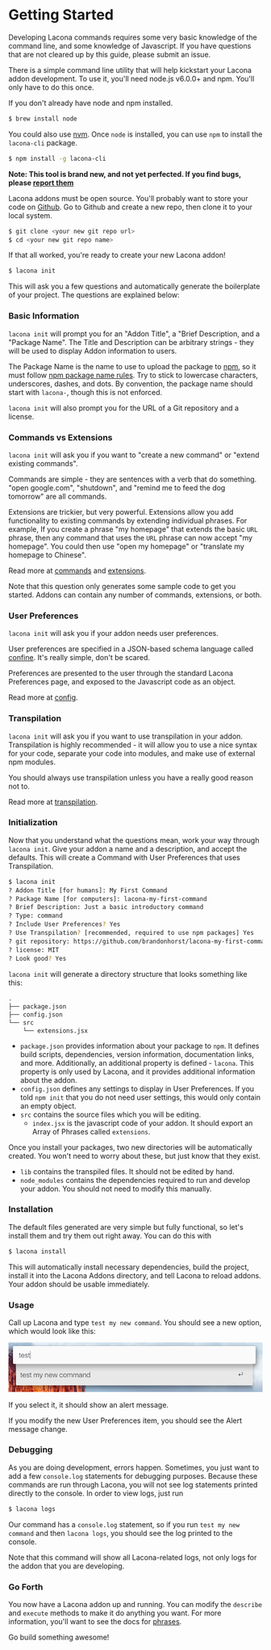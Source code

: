 # Getting Started

Developing Lacona commands requires some very basic knowledge of the command
line, and some knowledge of Javascript. If you have questions that are not
cleared up by this guide, please submit an issue.

There is a simple command line utility that will help kickstart your
Lacona addon development. To use it, you'll need node.js v6.0.0+ and npm.
You'll only have to do this once.

If you don't already have node and npm installed.

```sh
$ brew install node
```

You could also use [nvm](https://github.com/creationix/nvm).
Once `node` is installed, you can use `npm` to install the `lacona-cli` package.

```sh
$ npm install -g lacona-cli
```

**Note: This tool is brand new, and not yet perfected. If you find bugs, please [report them](https://github.com/brandonhorst/lacona-cli/issues)**

Lacona addons must be open source. You'll probably want to store your code
on [Github](https://github.com). Go to Github and create a new repo, then
clone it to your local system.

```sh
$ git clone <your new git repo url>
$ cd <your new git repo name>
```

If that all worked, you're ready to create your new Lacona addon!

```sh
$ lacona init
```

This will ask you a few questions and automatically generate
the boilerplate of your project. The questions are explained below:

### Basic Information

`lacona init` will prompt you for an "Addon Title", a "Brief Description,
and a "Package Name". The Title and Description can be arbitrary strings -
they will be used to display Addon information to users.

The Package Name is the name to use to upload the package to
[npm](http://npmjs.com), so it must follow
[npm package name rules](https://docs.npmjs.com/files/package.json#name).
Try to stick to lowercase characters, underscores, dashes, and dots.
By convention, the package name should start with `lacona-`, though this is
not enforced.

`lacona init` will also prompt you for the URL of a Git repository and a license.

### Commands vs Extensions

`lacona init` will ask you if you want to "create a new command" or
"extend existing commands".

Commands are simple - they are sentences with a verb that do something.
"open google.com", "shutdown", and "remind me to feed the dog tomorrow" are
all commands.

Extensions are trickier, but very powerful. Extensions allow you add
functionality to existing commands by extending individual phrases. For example,
If you create a phrase "my homepage" that extends the basic `URL` phrase, then
any command that uses the `URL` phrase can now accept "my homepage". You could
then use "open my homepage" or "translate my homepage to Chinese".

Read more at [commands](commands.md) and [extensions](extensions.md).

Note that this question only generates some sample code to get you started.
Addons can contain any number of commands, extensions, or both.

### User Preferences

`lacona init` will ask you if your addon needs user preferences.

User preferences are specified in a JSON-based schema language called
[confine](https://github.com/brandonhorst/confine). It's really simple, don't
be scared.

Preferences are presented to the user through the standard Lacona Preferences
page, and exposed to the Javascript code as an object.

Read more at [config](../advanced/config.md).

### Transpilation

`lacona init` will ask you if you want to use transpilation in your addon.
Transpilation is highly recommended - it will allow you to use a nice syntax
for your code, separate your code into modules, and make use of external
npm modules.

You should always use transpilation unless you have a really good reason not to.

Read more at [transpilation](../advanced/transpilation.md).

### Initialization

Now that you understand what the questions mean, work your way through
`lacona init`. Give your addon a name and a description, and accept
the defaults. This will create a Command with User Preferences that uses
Transpilation.

```sh
$ lacona init
? Addon Title [for humans]: My First Command
? Package Name [for computers]: lacona-my-first-command
? Brief Description: Just a basic introductory command
? Type: command
? Include User Preferences? Yes
? Use Transpilation? [recommended, required to use npm packages] Yes
? git repository: https://github.com/brandonhorst/lacona-my-first-command.git
? license: MIT
? Look good? Yes
```

`lacona init` will generate a directory structure that
looks something like this:

```
.
├── package.json
├── config.json
└── src
    └── extensions.jsx
```

- `package.json` provides information about your package to `npm`. It defines
build scripts, dependencies, version information, documentation links, and more.
Additionally, an additional property is defined - `lacona`. This property is
only used by Lacona, and it provides additional information about the addon.
- `config.json` defines any settings to display in User Preferences.
  If you told `npm init` that you do not need user settings, this
  would only contain an empty object.
- `src` contains the source files which you will be editing.
  - `index.jsx` is the javascript code of your addon. It should export
    an Array of Phrases called `extensions`.

Once you install your packages, two new directories will be automatically
created. You won't need to worry about these, but just know that they exist.

- `lib` contains the transpiled files. It should not be edited by hand.
- `node_modules` contains the dependencies required to run and develop your
addon. You should not need to modify this manually.

### Installation

The default files generated are very simple but fully functional, so let's
install them and try them out right away. You can do this with

```sh
$ lacona install
```

This will automatically install necessary dependencies, build the project,
install it into the Lacona Addons directory, and tell Lacona to reload addons.
Your addon should be usable immediately.

### Usage

Call up Lacona and type `test my new command`.
You should see a new option, which would look like this:

![Lacona screenshot showing "test my new command"](/img/test-my-new-command.png)

If you select it, it should show an alert message.

If you modify the new User Preferences item, you should see the Alert message
change.

### Debugging

As you are doing development, errors happen. Sometimes, you just want to add
a few `console.log` statements for debugging purposes. Because these commands
are run through Lacona, you will not see log statements printed directly
to the console. In order to view logs, just run

```sh
$ lacona logs
```

Our command has a `console.log` statement, so if you run `test my new command`
and then `lacona logs`, you should see the log printed to the console.

Note that this command will show all Lacona-related logs, not only
logs for the addon that you are developing.

### Go Forth

You now have a Lacona addon up and running. You can modify the `describe` and
`execute` methods to make it do anything you want. For more information,
you'll want to see the docs for [phrases](phrases.md).

Go build something awesome!
